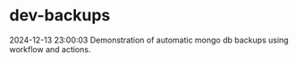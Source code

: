 # dev-backups
2024-12-13 23:00:03 Demonstration of automatic mongo db backups using workflow and actions.
